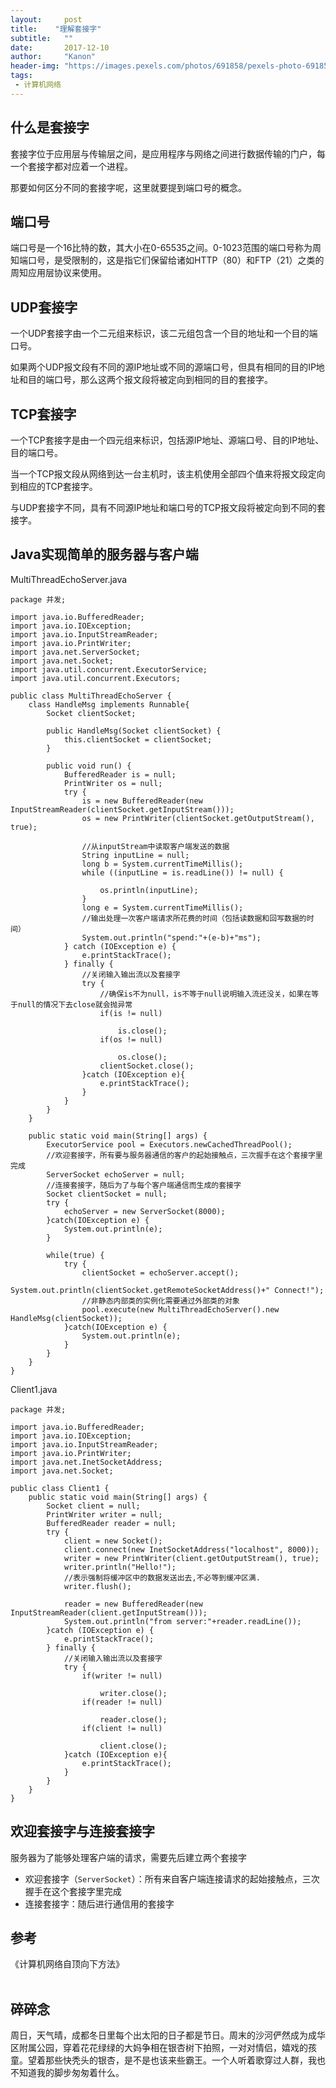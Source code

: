 ```yaml
---
layout:     post
title:    "理解套接字"
subtitle:   ""
date:       2017-12-10
author:     "Kanon"
header-img: "https://images.pexels.com/photos/691858/pexels-photo-691858.jpeg?w=940&h=650&auto=compress&cs=tinysrgb"
tags:
 - 计算机网络
---
```


## 什么是套接字
套接字位于应用层与传输层之间，是应用程序与网络之间进行数据传输的门户，每一个套接字都对应着一个进程。

那要如何区分不同的套接字呢，这里就要提到端口号的概念。

## 端口号
端口号是一个16比特的数，其大小在0-65535之间。0-1023范围的端口号称为周知端口号，是受限制的，这是指它们保留给诸如HTTP（80）和FTP（21）之类的周知应用层协议来使用。

## UDP套接字
一个UDP套接字由一个二元组来标识，该二元组包含一个目的地址和一个目的端口号。

如果两个UDP报文段有不同的源IP地址或不同的源端口号，但具有相同的目的IP地址和目的端口号，那么这两个报文段将被定向到相同的目的套接字。

## TCP套接字
一个TCP套接字是由一个四元组来标识，包括源IP地址、源端口号、目的IP地址、目的端口号。

当一个TCP报文段从网络到达一台主机时，该主机使用全部四个值来将报文段定向到相应的TCP套接字。

与UDP套接字不同，具有不同源IP地址和端口号的TCP报文段将被定向到不同的套接字。

## Java实现简单的服务器与客户端
MultiThreadEchoServer.java
```
package 并发;

import java.io.BufferedReader;
import java.io.IOException;
import java.io.InputStreamReader;
import java.io.PrintWriter;
import java.net.ServerSocket;
import java.net.Socket;
import java.util.concurrent.ExecutorService;
import java.util.concurrent.Executors;

public class MultiThreadEchoServer {
    class HandleMsg implements Runnable{
        Socket clientSocket;
		
        public HandleMsg(Socket clientSocket) {
            this.clientSocket = clientSocket;
        }
		
        public void run() {
            BufferedReader is = null;
            PrintWriter os = null;
            try {
                is = new BufferedReader(new InputStreamReader(clientSocket.getInputStream()));
                os = new PrintWriter(clientSocket.getOutputStream(), true);
				
                //从inputStream中读取客户端发送的数据
                String inputLine = null;
                long b = System.currentTimeMillis();
                while ((inputLine = is.readLine()) != null) {
		
                    os.println(inputLine);
                }
                long e = System.currentTimeMillis();
                //输出处理一次客户端请求所花费的时间（包括读数据和回写数据的时间）
                System.out.println("spend:"+(e-b)+"ms");
            } catch (IOException e) {
                e.printStackTrace();
            } finally {
                //关闭输入输出流以及套接字
                try {
                    //确保is不为null，is不等于null说明输入流还没关，如果在等于null的情况下去close就会抛异常
                    if(is != null)
		    
                        is.close();
                    if(os != null)
		    
                        os.close();
                    clientSocket.close();
                }catch (IOException e){
                    e.printStackTrace();
                }
            }
        }
    }
	
    public static void main(String[] args) {
        ExecutorService pool = Executors.newCachedThreadPool();
        //欢迎套接字，所有要与服务器通信的客户的起始接触点，三次握手在这个套接字里完成
        ServerSocket echoServer = null;
        //连接套接字，随后为了与每个客户端通信而生成的套接字
        Socket clientSocket = null;
        try {
            echoServer = new ServerSocket(8000);
        }catch(IOException e) {
            System.out.println(e);
        }
		
        while(true) {
            try {
                clientSocket = echoServer.accept();
                System.out.println(clientSocket.getRemoteSocketAddress()+" Connect!");
                //非静态内部类的实例化需要通过外部类的对象
                pool.execute(new MultiThreadEchoServer().new HandleMsg(clientSocket));
            }catch(IOException e) {
                System.out.println(e);
            }
        }
    }
}

```

Client1.java
```
package 并发;

import java.io.BufferedReader;
import java.io.IOException;
import java.io.InputStreamReader;
import java.io.PrintWriter;
import java.net.InetSocketAddress;
import java.net.Socket;

public class Client1 {
    public static void main(String[] args) {
        Socket client = null;
        PrintWriter writer = null;
        BufferedReader reader = null;
        try {
            client = new Socket();
            client.connect(new InetSocketAddress("localhost", 8000));
            writer = new PrintWriter(client.getOutputStream(), true);
            writer.println("Hello!");
            //表示强制将缓冲区中的数据发送出去,不必等到缓冲区满.
            writer.flush();
			
            reader = new BufferedReader(new InputStreamReader(client.getInputStream()));
            System.out.println("from server:"+reader.readLine());
        }catch (IOException e) {
            e.printStackTrace();
        } finally {
            //关闭输入输出流以及套接字
            try {
                if(writer != null)
		
                    writer.close();
                if(reader != null)
		
                    reader.close();
                if(client != null)
		
                    client.close();
            }catch (IOException e){
                e.printStackTrace();
            }
        }
    }
}
```

## 欢迎套接字与连接套接字
服务器为了能够处理客户端的请求，需要先后建立两个套接字
- 欢迎套接字（`ServerSocket`）：所有来自客户端连接请求的起始接触点，三次握手在这个套接字里完成
- 连接套接字：随后进行通信用的套接字

## 参考
《计算机网络自顶向下方法》
<br><br>

## 碎碎念
周日，天气晴，成都冬日里每个出太阳的日子都是节日。周末的沙河俨然成为成华区附属公园，穿着花花绿绿的大妈争相在银杏树下拍照，一对对情侣，嬉戏的孩童。望着那些快秃头的银杏，是不是也该来些霸王。一个人听着歌穿过人群，我也不知道我的脚步匆匆着什么。
<br><br><br><br>

